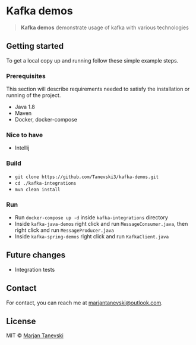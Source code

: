 # Kafka demos
> **Kafka demos** demonstrate usage of kafka with various technologies

## Getting started 
To get a local copy up and running follow these simple example steps.

### Prerequisites
This section will describe requirements needed to satisfy the installation or running of the project.

 - Java 1.8
 - Maven
 - Docker, docker-compose
 
### Nice to have
 - Intellij

### Build
 - `git clone https://github.com/Tanevski3/kafka-demos.git`
 - `cd ./kafka-integrations`
 - `mvn clean install`
 
### Run
 - Run `docker-compose up -d` inside `kafka-integrations` directory
 - Inside `kafka-java-demos` right click and run `MessageConsumer.java`, then right click and run `MessageProducer.java`
 - Inside `kafka-spring-demos` right click and run `KafkaClient.java`

## Future changes
 - Integration tests
 
## Contact

For contact, you can reach me at [marjantanevski@outlook.com](marjantanevski@outlook.com).

## License

MIT © [Marjan Tanevski](marjantanevski@outlook.com)
